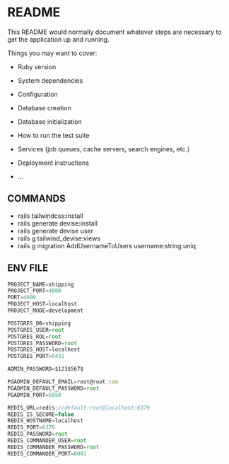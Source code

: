# README

This README would normally document whatever steps are necessary to get the
application up and running.

Things you may want to cover:

- Ruby version

- System dependencies

- Configuration

- Database creation

- Database initialization

- How to run the test suite

- Services (job queues, cache servers, search engines, etc.)

- Deployment instructions

- ...

## COMMANDS

- rails tailwindcss:install
- rails generate devise:install
- rails generate devise user
- rails g tailwind_devise:views
- rails g migration AddUsernameToUsers username:string:uniq

## ENV FILE

```js
PROJECT_NAME=shipping
PROJECT_PORT=4000
PORT=4000
PROJECT_HOST=localhost
PROJECT_MODE=development

POSTGRES_DB=shipping
POSTGRES_USER=root
POSTGRES_ROL=root
POSTGRES_PASSWORD=root
POSTGRES_HOST=localhost
POSTGRES_PORT=5432

ADMIN_PASSWORD=$123$567$

PGADMIN_DEFAULT_EMAIL=root@root.com
PGADMIN_DEFAULT_PASSWORD=root
PGADMIN_PORT=5050

REDIS_URL=redis://default:root@localhost:6379
REDIS_IS_SECURE=false
REDIS_HOSTNAME=localhost
REDIS_PORT=6379
REDIS_PASSWORD=root
REDIS_COMMANDER_USER=root
REDIS_COMMANDER_PASSWORD=root
REDIS_COMMANDER_PORT=8081
```
